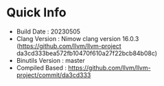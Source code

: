 # Quick Info
* Build Date : 20230505
* Clang Version : Nimow clang version 16.0.3 (https://github.com/llvm/llvm-project da3cd333bea572fb10470f610a27f22bcb84b08c)
* Binutils Version : master
* Compiled Based : https://github.com/llvm/llvm-project/commit/da3cd333

